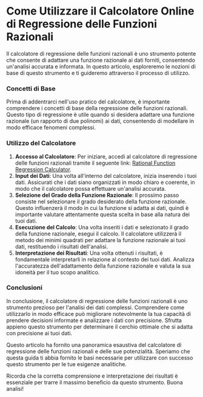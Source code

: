 Come Utilizzare il Calcolatore Online di Regressione delle Funzioni Razionali
=============================================================================

Il calcolatore di regressione delle funzioni razionali è uno strumento potente che consente di adattare una funzione razionale ai dati forniti, consentendo un'analisi accurata e informata. In questo articolo, esploreremo le nozioni di base di questo strumento e ti guideremo attraverso il processo di utilizzo.

### Concetti di Base

Prima di addentrarci nell'uso pratico del calcolatore, è importante comprendere i concetti di base della regressione delle funzioni razionali. Questo tipo di regressione è utile quando si desidera adattare una funzione razionale (un rapporto di due polinomi) ai dati, consentendo di modellare in modo efficace fenomeni complessi.

### Utilizzo del Calcolatore

1. **Accesso al Calcolatore**: Per iniziare, accedi al calcolatore di regressione delle funzioni razionali tramite il seguente link: [Rational Function Regression Calculator](https://www.onlinecalculatorsfree.com/it/math/rational-function-regression-calculator.html).
2. **Input dei Dati**: Una volta all'interno del calcolatore, inizia inserendo i tuoi dati. Assicurati che i dati siano organizzati in modo chiaro e coerente, in modo che il calcolatore possa effettuare un'analisi accurata.
3. **Selezione del Grado della Funzione Razionale**: Il prossimo passo consiste nel selezionare il grado desiderato della funzione razionale. Questo influenzerà il modo in cui la funzione si adatta ai dati, quindi è importante valutare attentamente questa scelta in base alla natura dei tuoi dati.
4. **Esecuzione del Calcolo**: Una volta inseriti i dati e selezionato il grado della funzione razionale, esegui il calcolo. Il calcolatore utilizzerà il metodo dei minimi quadrati per adattare la funzione razionale ai tuoi dati, restituendo i risultati dell'analisi.
5. **Interpretazione dei Risultati**: Una volta ottenuti i risultati, è fondamentale interpretarli in relazione al contesto dei tuoi dati. Analizza l'accuratezza dell'adattamento della funzione razionale e valuta la sua idoneità per il tuo scopo analitico.

### Conclusioni

In conclusione, il calcolatore di regressione delle funzioni razionali è uno strumento prezioso per l'analisi dei dati complessi. Comprendere come utilizzarlo in modo efficace può migliorare notevolmente la tua capacità di prendere decisioni informate e analizzare i dati con precisione. Sfrutta appieno questo strumento per determinare il cerchio ottimale che si adatta con precisione ai tuoi dati.

Questo articolo ha fornito una panoramica esaustiva del calcolatore di regressione delle funzioni razionali e delle sue potenzialità. Speriamo che questa guida ti abbia fornito le basi necessarie per utilizzare con successo questo strumento per le tue esigenze analitiche.

Ricorda che la corretta comprensione e interpretazione dei risultati è essenziale per trarre il massimo beneficio da questo strumento. Buona analisi!